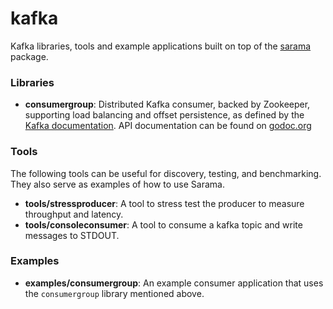 # kafka

Kafka libraries, tools and example applications built on top of the
[sarama](https://github.com/Shopify/sarama) package.

### Libraries

- **consumergroup**: Distributed Kafka consumer, backed by Zookeeper, supporting load balancing and offset persistence, as defined by the [Kafka documentation](https://kafka.apache.org/documentation.html#distributionimpl). API documentation can be found on [godoc.org](http://godoc.org/git.inke.cn/BackendPlatform/kafka/consumergroup)

### Tools

The following tools can be useful for discovery, testing, and benchmarking. They also serve as examples
of how to use Sarama.

- **tools/stressproducer**: A tool to stress test the producer to measure throughput and latency.
- **tools/consoleconsumer**: A tool to consume a kafka topic and write messages to STDOUT.

### Examples

- **examples/consumergroup**: An example consumer application that uses the `consumergroup` library mentioned above.

